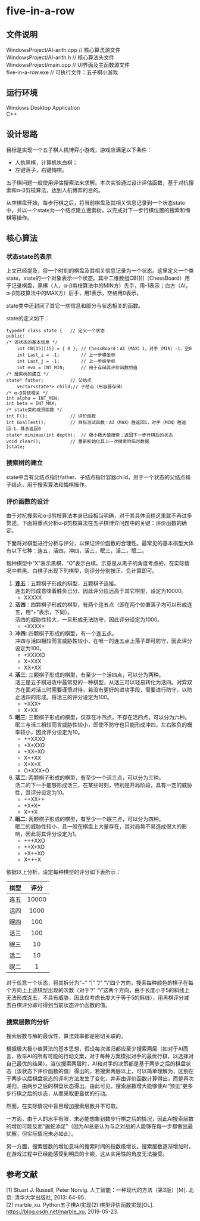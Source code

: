 # five-in-a-row

## 文件说明
WindowsProject/AI-arith.cpp // 核心算法源文件  
WindowsProject/AI-arith.h   // 核心算法头文件  
WindowsProject/main.cpp     // UI界面及主函数源文件  
five-in-a-row.exe           // 可执行文件：五子棋小游戏

## 运行环境
Windows Desktop Application  
C++

## 设计思路
目标是实现一个五子棋人机博弈小游戏，游戏应满足以下条件：  
- 人执黑棋，计算机执白棋；
- 左键落子，右键悔棋。

五子棋问题一般使用评估搜索法来求解。本次实验通过设计评估函数，基于对抗搜索和α-β剪枝算法，达到人机博弈的目的。

从空棋盘开始，每步行棋之后，将当前棋盘及其相关信息记录到一个状态state中，并以一个state为一个结点建立搜索树，以完成对下一步行棋位置的搜索和悔棋等操作。

## 核心算法
### 状态state的表示
上文已经提及，将一个时刻的棋盘及其相关信息记录为一个状态。这里定义一个类state，state的一个对象表示一个状态。其中二维数组CB[][]（ChessBoard）用于记录棋盘，黑棋（人，α-β剪枝算法中的MIN方）先手，用-1表示；白方（AI，α-β剪枝算法中的MAX方）后手，用1表示，空格用0表示。

state类中还封闭了其它一些信息和部分与状态相关的函数。

state的定义如下：
```
typedef class state {	// 定义一个状态
public:
/* 该状态的基本信息 */
	int CB[15][15] = { 0 }; // ChessBoard：AI（MAX）1，对手（MIN）-1，空0
	int Last_i = -1;        // 上一步横坐标
	int Last_j = -1;        // 上一步纵坐标
	int eva = INT_MIN;      // 用于存储其评价函数的值
/* 搜索树的建立 */
state* father;          // 父结点
	vector<state*> child;// 子结点（用容器存储）
/* α-β剪枝相关 */
int alpha = INT_MIN;
int beta = INT_MAX;
/* state类的成员函数 */
int F();                // 评价函数
int GoalTest();         // 目标测试函数：AI（MAX）胜返回1，对手（MIN）胜返回-1，其余返回0
state* minimax(int depth);  // 极小极大值搜索：返回下一步行棋后的状态
void clear();           // 重新初始化其上一次搜索的临时数据
}state;
```

### 搜索树的建立
state中含有父结点指针father、子结点指针容器child，用于一个状态的父结点和子结点，用于搜索算法和悔棋操作。

### 评价函数的设计
由于对抗搜索和α-β剪枝算法本身已经相当明确，对于其具体流程这里就不再过多赘述。下面将重点分析α-β剪枝算法在五子棋博弈问题中的关键：评价函数的确定。

下面将对棋型进行分析与评分，以保证评价函数的合理性。最常见的基本棋型大体有以下七种：连五，活四，冲四，活三，眠三，活二，眠二。

每种棋型中“X”表示黑棋，“O”表示白棋。示意是从黑子的角度考虑的，在实际情况中若黑、白棋子出现下列棋型，则评分分别按正、负计算即可。

1. **连五**：五颗棋子形成的棋型，五颗棋子连接。  
连五的形成意味着胜负已分，因此评分应远高于其它棋型，设定为10000。  
   - XXXXX
2. **活四**：四颗棋子形成的棋型，有两个连五点（即在两个位置落子均可以形成连五，用“+”表示，下同）。  
活四的威胁性较大，一旦形成无法防守，因此评分设定为1000。  
   - +XXXX+
3. **冲四**: 四颗棋子形成的棋型，有一个连五点。  
   冲四与活四相较而言威胁性较小，在唯一的连五点上落子即可防守，因此评分设定为100。  
   - +XXXXO
   - X+XXX
   - XX+XX
4. **活三**: 三颗棋子形成的棋型，有至少一个活四点，可以分为两种。  
活三是五子棋进攻中最常见的一种棋型，从活三可以轻易转化为活四。对弈双方在面对活三时需要谨慎对待，若没有更好的进攻手段，需要进行防守，以防止活四的形成。将活三的评分设定为100。  
   - +XXX+
   - X+XX
5. **眠三**: 三颗棋子形成的棋型，仅存在冲四点，不存在活四点，可以分为六种。  
眠三与活三相较而言威胁性较小，即使不防守也只能形成冲四，左右胜负的概率较小，因此评分设定为10。  
   - ++XXXO
   - +X+XXO
   - +XX+XO
   - X++XX
   - X+X+X
   - O+XXX+O
6. **活二**: 两颗棋子形成的棋型，有至少一个活三点，可以分为三种。  
活二的下一手能够形成活三，在某些时刻，特别是开局阶段，具有一定的威胁性，其评分设定为10。  
   - ++XX++
   - +X+X+
   - X++X
7. **眠二**: 两颗棋子形成的棋型，有至少一个眠三点，可以分为四种。  
眠二的威胁性较小，且一般在棋盘上大量存在，其对局势不易造成很大的影响，因此将其评分设定为1。  
   - +++XXO
   - ++X+XO
   - +X++XO
   - X+++X

依据以上分析，设定每种棋型的评分如下表所示：

|棋型|评分|
|:---:|:---:|
|连五|10000|
|活四|1000|
|眠四|100|
|活三|100|
|眠三|10|
|活二|10|
|眠二|1|

对于任意一个状态，将其拆分为“−” “|” “/” “\”四个方向，搜索每种颜色的棋子在每个方向上上述棋型出现的次数（对于“/” “\”这两个方向，由于长度小于5的斜线上无法形成连五，不具有威胁，因此仅考虑长度大于等于5的斜线），用黑棋评分减去白棋评分即可得到当前状态评价函数的值。

### 搜索层数的分析
搜索层数与解的最优性、算法效率都是密切关联的。

根据极大极小值算法的基本思想，假设每次递归都应至少搜索两层（如对于AI而言，枚举AI的所有可能的行动文案，对于每种方案模拟对手的最优行棋，以选择对自己最优的结果）。当仅搜索两层时，AI和对手的决策都是基于两步之后的棋盘状态（该状态下评价函数的值）得出的。若搜索两层以上，可以简单理解为，区别在于两步以后棋盘状态的评判方法发生了变化，并非由评价函数计算得出，而是再次递归，由两步之后的棋盘状态得出。由此可见，搜索层数增大能够使AI“预见”更多步行棋之后的状态，从而采取更最优的行动。

然而，在实际情况中盲目增加搜索层数并不可取。

一方面，由于人的水平有限，未必能想象到数步行棋之后的情况，因此AI搜索层数的增加可能反而“画蛇添足”（因为AI总是认为与之对战的人能够在每一步都做出最优解，但实际情况未必如此）。

另一方面，搜索层数的增加意味的搜索时间的指数级增长。搜索层数逐渐增加时，在游戏过程中已经能感受到明显的卡顿，这从实用性的角度无法接受。

## 参考文献
[1] Stuart J. Russell, Peter Norvig. 人工智能：一种现代的方法（第3版）[Ｍ]. 北京: 清华大学出版社, 2013: 64-95．  
[2] marble_xu. Python五子棋AI实现(2):棋型评估函数实现[OL]. https://blog.csdn.net/marble_xu, 2019-05-23.
